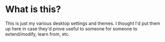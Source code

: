 # What is this?

This is just my various desktop settings and themes. I thought I'd put 
them up here in case they'd prove useful to someone for someone to extend/modify,
learn from, etc.
